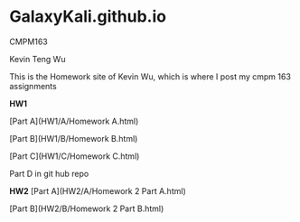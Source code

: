 # GalaxyKali.github.io

CMPM163

Kevin Teng Wu

This is the Homework site of Kevin Wu, which is where I post my cmpm 163 assignments

__HW1__

[Part A](HW1/A/Homework A.html)

[Part B](HW1/B/Homework B.html)

[Part C](HW1/C/Homework C.html)

Part D in git hub repo

__HW2__
[Part A](HW2/A/Homework 2 Part A.html)

[Part B](HW2/B/Homework 2 Part B.html)
